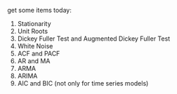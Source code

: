 get some items today:

1. Stationarity
2. Unit Roots
3. Dickey Fuller Test and Augmented Dickey Fuller Test
4. White Noise
5. ACF and PACF
6. AR and MA
7. ARMA
8. ARIMA
9. AIC and BIC (not only for time series models)
